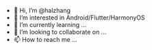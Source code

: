 - 👋 Hi, I’m @halzhang
- 👀 I’m interested in Android/Flutter/HarmonyOS
- 🌱 I’m currently learning ...
- 💞️ I’m looking to collaborate on ...
- 📫 How to reach me ...

<!---
halzhang/halzhang is a ✨ special ✨ repository because its `README.md` (this file) appears on your GitHub profile.
You can click the Preview link to take a look at your changes.
--->
